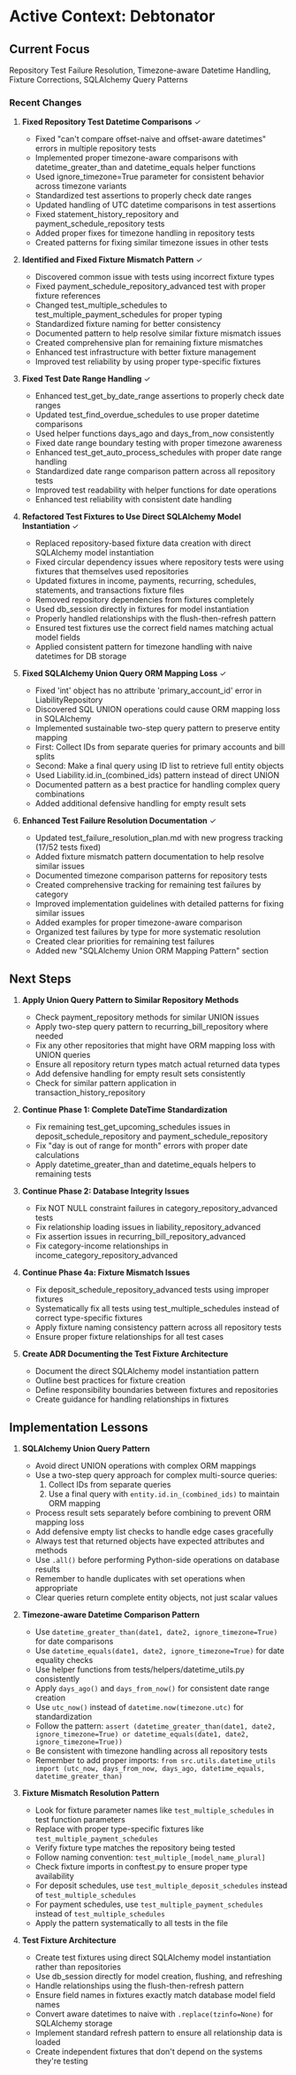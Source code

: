 # Active Context: Debtonator

## Current Focus
Repository Test Failure Resolution, Timezone-aware Datetime Handling, Fixture Corrections, SQLAlchemy Query Patterns

### Recent Changes

1. **Fixed Repository Test Datetime Comparisons** ✓
   - Fixed "can't compare offset-naive and offset-aware datetimes" errors in multiple repository tests
   - Implemented proper timezone-aware comparisons with datetime_greater_than and datetime_equals helper functions
   - Used ignore_timezone=True parameter for consistent behavior across timezone variants
   - Standardized test assertions to properly check date ranges
   - Updated handling of UTC datetime comparisons in test assertions
   - Fixed statement_history_repository and payment_schedule_repository tests
   - Added proper fixes for timezone handling in repository tests
   - Created patterns for fixing similar timezone issues in other tests

2. **Identified and Fixed Fixture Mismatch Pattern** ✓
   - Discovered common issue with tests using incorrect fixture types
   - Fixed payment_schedule_repository_advanced test with proper fixture references
   - Changed test_multiple_schedules to test_multiple_payment_schedules for proper typing
   - Standardized fixture naming for better consistency
   - Documented pattern to help resolve similar fixture mismatch issues
   - Created comprehensive plan for remaining fixture mismatches
   - Enhanced test infrastructure with better fixture management
   - Improved test reliability by using proper type-specific fixtures

3. **Fixed Test Date Range Handling** ✓
   - Enhanced test_get_by_date_range assertions to properly check date ranges
   - Updated test_find_overdue_schedules to use proper datetime comparisons
   - Used helper functions days_ago and days_from_now consistently
   - Fixed date range boundary testing with proper timezone awareness
   - Enhanced test_get_auto_process_schedules with proper date range handling
   - Standardized date range comparison pattern across all repository tests
   - Improved test readability with helper functions for date operations
   - Enhanced test reliability with consistent date handling

4. **Refactored Test Fixtures to Use Direct SQLAlchemy Model Instantiation** ✓
   - Replaced repository-based fixture data creation with direct SQLAlchemy model instantiation
   - Fixed circular dependency issues where repository tests were using fixtures that themselves used repositories
   - Updated fixtures in income, payments, recurring, schedules, statements, and transactions fixture files
   - Removed repository dependencies from fixtures completely
   - Used db_session directly in fixtures for model instantiation
   - Properly handled relationships with the flush-then-refresh pattern
   - Ensured test fixtures use the correct field names matching actual model fields
   - Applied consistent pattern for timezone handling with naive datetimes for DB storage

5. **Fixed SQLAlchemy Union Query ORM Mapping Loss** ✓
   - Fixed 'int' object has no attribute 'primary_account_id' error in LiabilityRepository
   - Discovered SQL UNION operations could cause ORM mapping loss in SQLAlchemy
   - Implemented sustainable two-step query pattern to preserve entity mapping
   - First: Collect IDs from separate queries for primary accounts and bill splits
   - Second: Make a final query using ID list to retrieve full entity objects
   - Used Liability.id.in_(combined_ids) pattern instead of direct UNION
   - Documented pattern as a best practice for handling complex query combinations
   - Added additional defensive handling for empty result sets

6. **Enhanced Test Failure Resolution Documentation** ✓
   - Updated test_failure_resolution_plan.md with new progress tracking (17/52 tests fixed)
   - Added fixture mismatch pattern documentation to help resolve similar issues
   - Documented timezone comparison patterns for repository tests
   - Created comprehensive tracking for remaining test failures by category
   - Improved implementation guidelines with detailed patterns for fixing similar issues
   - Added examples for proper timezone-aware comparison
   - Organized test failures by type for more systematic resolution
   - Created clear priorities for remaining test failures
   - Added new "SQLAlchemy Union ORM Mapping Pattern" section

## Next Steps

1. **Apply Union Query Pattern to Similar Repository Methods**
   - Check payment_repository methods for similar UNION issues
   - Apply two-step query pattern to recurring_bill_repository where needed
   - Fix any other repositories that might have ORM mapping loss with UNION queries
   - Ensure all repository return types match actual returned data types
   - Add defensive handling for empty result sets consistently
   - Check for similar pattern application in transaction_history_repository

2. **Continue Phase 1: Complete DateTime Standardization**
   - Fix remaining test_get_upcoming_schedules issues in deposit_schedule_repository and payment_schedule_repository
   - Fix "day is out of range for month" errors with proper date calculations
   - Apply datetime_greater_than and datetime_equals helpers to remaining tests

2. **Continue Phase 2: Database Integrity Issues**
   - Fix NOT NULL constraint failures in category_repository_advanced tests
   - Fix relationship loading issues in liability_repository_advanced
   - Fix assertion issues in recurring_bill_repository_advanced
   - Fix category-income relationships in income_category_repository_advanced

3. **Continue Phase 4a: Fixture Mismatch Issues**
   - Fix deposit_schedule_repository_advanced tests using improper fixtures
   - Systematically fix all tests using test_multiple_schedules instead of correct type-specific fixtures
   - Apply fixture naming consistency pattern across all repository tests
   - Ensure proper fixture relationships for all test cases

4. **Create ADR Documenting the Test Fixture Architecture**
   - Document the direct SQLAlchemy model instantiation pattern
   - Outline best practices for fixture creation
   - Define responsibility boundaries between fixtures and repositories
   - Create guidance for handling relationships in fixtures

## Implementation Lessons

1. **SQLAlchemy Union Query Pattern**
   - Avoid direct UNION operations with complex ORM mappings
   - Use a two-step query approach for complex multi-source queries:
     1. Collect IDs from separate queries
     2. Use a final query with `entity.id.in_(combined_ids)` to maintain ORM mapping
   - Process result sets separately before combining to prevent ORM mapping loss
   - Add defensive empty list checks to handle edge cases gracefully
   - Always test that returned objects have expected attributes and methods
   - Use `.all()` before performing Python-side operations on database results
   - Remember to handle duplicates with set operations when appropriate
   - Clear queries return complete entity objects, not just scalar values

2. **Timezone-aware Datetime Comparison Pattern**
   - Use `datetime_greater_than(date1, date2, ignore_timezone=True)` for date comparisons
   - Use `datetime_equals(date1, date2, ignore_timezone=True)` for date equality checks
   - Use helper functions from tests/helpers/datetime_utils.py consistently
   - Apply `days_ago()` and `days_from_now()` for consistent date range creation
   - Use `utc_now()` instead of `datetime.now(timezone.utc)` for standardization
   - Follow the pattern: `assert (datetime_greater_than(date1, date2, ignore_timezone=True) or datetime_equals(date1, date2, ignore_timezone=True))`
   - Be consistent with timezone handling across all repository tests
   - Remember to add proper imports: `from src.utils.datetime_utils import (utc_now, days_from_now, days_ago, datetime_equals, datetime_greater_than)`

2. **Fixture Mismatch Resolution Pattern**
   - Look for fixture parameter names like `test_multiple_schedules` in test function parameters
   - Replace with proper type-specific fixtures like `test_multiple_payment_schedules`
   - Verify fixture type matches the repository being tested
   - Follow naming convention: `test_multiple_[model_name_plural]`
   - Check fixture imports in conftest.py to ensure proper type availability
   - For deposit schedules, use `test_multiple_deposit_schedules` instead of `test_multiple_schedules`
   - For payment schedules, use `test_multiple_payment_schedules` instead of `test_multiple_schedules`
   - Apply the pattern systematically to all tests in the file

3. **Test Fixture Architecture**
   - Create test fixtures using direct SQLAlchemy model instantiation rather than repositories
   - Use db_session directly for model creation, flushing, and refreshing
   - Handle relationships using the flush-then-refresh pattern
   - Ensure field names in fixtures exactly match database model field names
   - Convert aware datetimes to naive with `.replace(tzinfo=None)` for SQLAlchemy storage
   - Implement standard refresh pattern to ensure all relationship data is loaded
   - Create independent fixtures that don't depend on the systems they're testing
